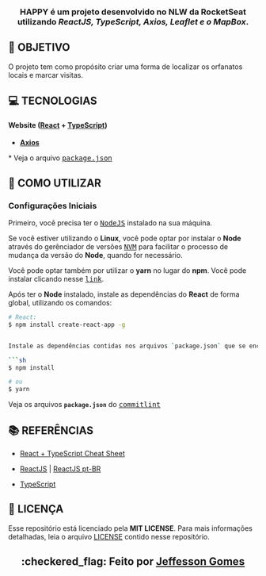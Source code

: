 <h3 align="center">

HAPPY é um projeto desenvolvido no **NLW** da RocketSeat utilizando ***ReactJS, TypeScript, Axios, Leaflet e o MapBox***.

</h3>

## **:rocket: OBJETIVO**

O projeto tem como propósito criar uma forma de localizar os orfanatos locais e marcar visitas.

## **:computer: TECNOLOGIAS**


#### **Website** ([React][react] + [TypeScript][typescript])
  - **[Axios][Axios]**

  \* Veja o arquivo <kbd>[package.json](./sources/website/package.json)</kbd>



## **:wine_glass: COMO UTILIZAR**

### Configurações Iniciais

Primeiro, você precisa ter o <kbd>[NodeJS](https://nodejs.org/en/download/)</kbd> instalado na sua máquina. 

Se você estiver utilizando o **Linux**, você pode optar por instalar o **Node** através do gerênciador de versões <kbd>[NVM](https://github.com/nvm-sh/nvm)</kbd> para facilitar o processo de mudança da versão do **Node**, quando for necessário.

Você pode optar também por utilizar o **yarn** no lugar do **npm**. Você pode instalar clicando nesse <kbd>[link](https://classic.yarnpkg.com/en/docs/install/#debian-stable)</kbd>.

Após ter o **Node** instalado, instale as dependências do **React** de forma global, utilizando os comandos:

```sh
# React:
$ npm install create-react-app -g


Instale as dependências contidas nos arquivos `package.json` que se encontram na raíz do repositório (para o gerenciamento de commits). Para instalar as dependências, basta abrir o terminal no diretório e digitar o comando:

```sh
$ npm install

# ou
$ yarn
```

Veja os arquivos **`package.json`** do <kbd>[commitlint](./package.json)</kbd>


## **:books: REFERÊNCIAS**

- [React + TypeScript Cheat Sheet](https://github.com/typescript-cheatsheets/react-typescript-cheatsheet)

- [ReactJS](https://reactjs.org/docs/getting-started.html) | [ReactJS pt-BR](https://pt-br.reactjs.org/docs/getting-started.html)
- [TypeScript](https://www.typescriptlang.org/docs/home.html)

## **:page_with_curl: LICENÇA**

Esse repositório está licenciado pela **MIT LICENSE**. Para mais informações detalhadas, leia o arquivo [LICENSE](./LICENSE) contido nesse repositório. 

<h2 align="center">:checkered_flag: Feito por <a href="https://www.linkedin.com/in/jeffesson-gomes-de-almeida-2b36911aa/">Jeffesson Gomes</a></h2>


<!-- Techs -->

[react]: https://reactjs.org/

[typescript]: https://www.typescriptlang.org/

[vscode]: https://code.visualstudio.com/

[axios]: https://github.com/axios/axios

[StyledComponents]: https://styled-components.com/
